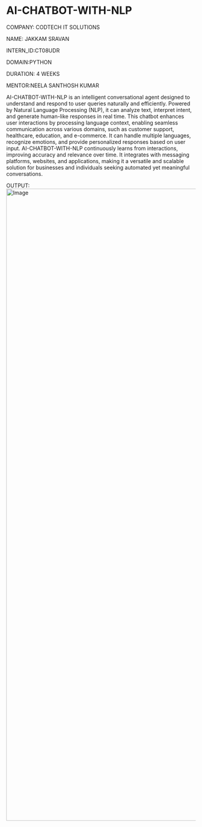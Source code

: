 # AI-CHATBOT-WITH-NLP

COMPANY: CODTECH IT SOLUTIONS

NAME: JAKKAM SRAVAN

INTERN_ID:CT08UDR

DOMAIN:PYTHON

DURATION: 4 WEEKS

MENTOR:NEELA SANTHOSH KUMAR

AI-CHATBOT-WITH-NLP is an intelligent conversational agent designed to understand and respond to user queries naturally and efficiently. Powered by Natural Language Processing (NLP), it can analyze text, interpret intent, and generate human-like responses in real time. This chatbot enhances user interactions by processing language context, enabling seamless communication across various domains, such as customer support, healthcare, education, and e-commerce. It can handle multiple languages, recognize emotions, and provide personalized responses based on user input. AI-CHATBOT-WITH-NLP continuously learns from interactions, improving accuracy and relevance over time. It integrates with messaging platforms, websites, and applications, making it a versatile and scalable solution for businesses and individuals seeking automated yet meaningful conversations.

OUTPUT:
<img width="1680" alt="Image" src="https://github.com/user-attachments/assets/8fc15749-171b-4b05-8df8-f738ff0c131d" />








